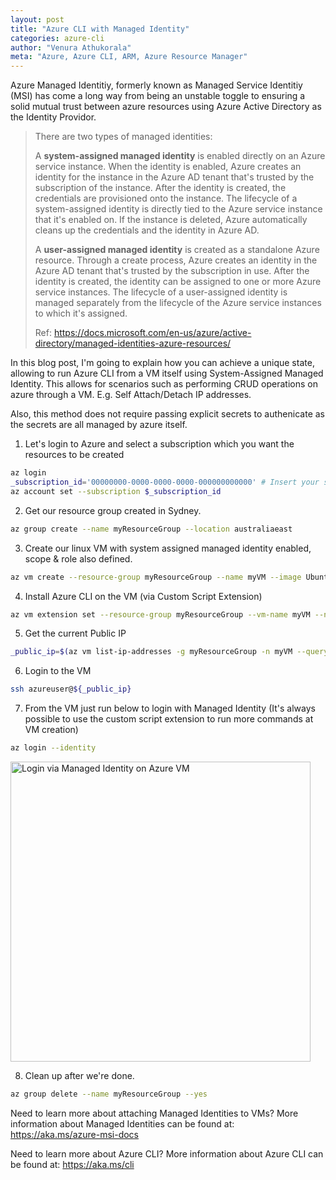 ```yaml
---
layout: post
title: "Azure CLI with Managed Identity"
categories: azure-cli
author: "Venura Athukorala"
meta: "Azure, Azure CLI, ARM, Azure Resource Manager"
---
```



Azure Managed Identitiy, formerly known as Managed Service Identitiy (MSI) has come a long way from being an unstable toggle to ensuring a solid mutual trust between azure resources using Azure Active Directory as the Identity Providor. 

> There are two types of managed identities:
>
> A **system-assigned managed identity** is enabled directly on an Azure service instance. When the identity is enabled, Azure creates an identity for the instance in the Azure AD tenant that's trusted by the subscription of the instance. After the identity is created, the credentials are provisioned onto the instance. The lifecycle of a system-assigned identity is directly tied to the Azure service instance that it's enabled on. If the instance is deleted, Azure automatically cleans up the credentials and the identity in Azure AD.
>
> A **user-assigned managed identity** is created as a standalone Azure resource. Through a create process, Azure creates an identity in the Azure AD tenant that's trusted by the subscription in use. After the identity is created, the identity can be assigned to one or more Azure service instances. The lifecycle of a user-assigned identity is managed separately from the lifecycle of the Azure service instances to which it's assigned.
>
> Ref: https://docs.microsoft.com/en-us/azure/active-directory/managed-identities-azure-resources/


In this blog post, I'm going to explain how you can achieve a unique state, allowing to run Azure CLI from a VM itself using System-Assigned Managed Identity. This allows for scenarios such as performing CRUD operations on azure through a VM. 
E.g. Self Attach/Detach IP addresses. 

Also, this method does not require passing explicit secrets to authenicate as the secrets are all managed by azure itself. 


1. Let's login to Azure and select a subscription which you want the resources to be created
```bash
az login
_subscription_id='00000000-0000-0000-0000-000000000000' # Insert your subscription id
az account set --subscription $_subscription_id
```

2. Get our resource group created in Sydney. 
```bash
az group create --name myResourceGroup --location australiaeast
```

3. Create our linux VM with system assigned managed identity enabled, scope & role also defined. 
```bash
az vm create --resource-group myResourceGroup --name myVM --image UbuntuLTS --admin-username azureuser --generate-ssh-keys --assign-identity --location australiaeast --scope "/subscriptions/${_subscription_id}/resourcegroups/myResourceGroup" --role contributor
```

4. Install Azure CLI on the VM (via Custom Script Extension)
```bash
az vm extension set --resource-group myResourceGroup --vm-name myVM --name customscript --publisher Microsoft.Azure.Extensions --settings '{"commandToExecute": "curl -sL https://aka.ms/InstallAzureCLIDeb | sudo bash"}'
```

5. Get the current Public IP
```bash
_public_ip=$(az vm list-ip-addresses -g myResourceGroup -n myVM --query "[].virtualMachine.network.publicIpAddresses[0].ipAddress" --output tsv)
```

6. Login to the VM
```bash
ssh azureuser@${_public_ip}
```

7. From the VM just run below to login with Managed Identity (It's always possible to use the custom script extension to run more commands at VM creation)
```bash
az login --identity
```
<!-- ![Login via Managed Identity on Azure VM](https://venura9.github.io/assets/managed-identity-login-azure-vm.png) -->
<img src="https://venura9.github.io/assets/managed-identity-login-azure-vm.png" width="480" alt="Login via Managed Identity on Azure VM">

8. Clean up after we're done. 
```bash
az group delete --name myResourceGroup --yes
```


Need to learn more about attaching Managed Identities to VMs? 
More information about Managed Identities can be found at: https://aka.ms/azure-msi-docs

Need to learn more about Azure CLI?
More information about Azure CLI can be found at: https://aka.ms/cli
